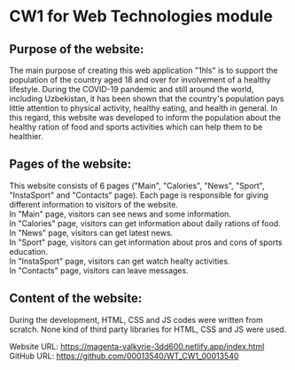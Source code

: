 # CW1 for Web Technologies module

## Purpose of the website:

The main purpose of creating this web application "1hls" is to support the population of the country aged 18 and over for involvement of a healthy lifestyle. During the COVID-19 pandemic and still around the world, including Uzbekistan, it has been shown that the country's population pays little attention to physical activity, healthy eating, and health in general. In this regard, this website was developed to inform the population about the healthy ration of food and sports activities which can help them to be healthier.

## Pages of the website:

This website consists of 6 pages ("Main", "Calories", "News", "Sport", "InstaSport" and "Contacts" page). Each page is responsible for giving different information to visitors of the website.
<br/>
In "Main" page, visitors can see news and some information.
<br/>
In "Calories" page, visitors can get information about daily rations of food.
<br/>
In "News" page, visitors can get latest news.
<br/>
In "Sport" page, visitors can get information about pros and cons of sports education.
<br/>
In "InstaSport" page, visitors can get watch healty activities.
<br/>
In "Contacts" page, visitors can leave messages.

## Content of the website:

During the development, HTML, CSS and JS codes were written from scratch. None kind of third party libraries for HTML, CSS and JS were used.

Website URL: https://magenta-valkyrie-3dd600.netlify.app/index.html
<br/>
GitHub URL: https://github.com/00013540/WT_CW1_00013540
